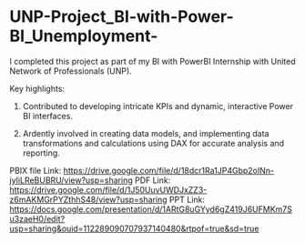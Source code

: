 # UNP-Project_BI-with-Power-BI_Unemployment-

   

I completed this project as part of my BI with PowerBI Internship with United Network of Professionals (UNP).


Key highlights:

1. Contributed to developing intricate KPIs and dynamic, interactive Power BI interfaces.

2. Ardently involved in creating data models, and implementing data transformations and calculations using DAX for accurate analysis and reporting.

PBIX file Link: https://drive.google.com/file/d/18dcr1Ra1JP4Gbp2oINn-jyIiLReBUBRU/view?usp=sharing
PDF Link: https://drive.google.com/file/d/1J50UuvUWDJxZZ3-z6mAKMGrPYZthhS48/view?usp=sharing
PPT Link: https://docs.google.com/presentation/d/1ARtG8uGYyd6gZ419J6UFMKm7Su3zaeH0/edit?usp=sharing&ouid=112289090707937140480&rtpof=true&sd=true
